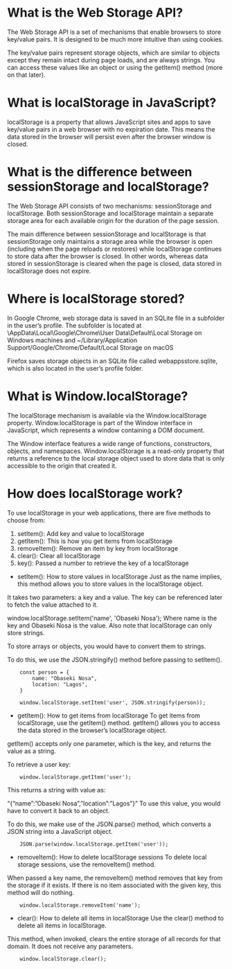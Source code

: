 # What is the Web Storage API?
The Web Storage API is a set of mechanisms that enable browsers to store key/value pairs. It is designed to be much more intuitive than using cookies.


The key/value pairs represent storage objects, which are similar to objects except they remain intact during page loads, and are always strings. You can access these values like an object or using the getItem() method (more on that later).


# What is localStorage in JavaScript?
localStorage is a property that allows JavaScript sites and apps to save key/value pairs in a web browser with no expiration date. This means the data stored in the browser will persist even after the browser window is closed.


# What is the difference between sessionStorage and localStorage?
The Web Storage API consists of two mechanisms: sessionStorage and localStorage. Both sessionStorage and localStorage maintain a separate storage area for each available origin for the duration of the page session.

The main difference between sessionStorage and localStorage is that sessionStorage only maintains a storage area while the browser is open (including when the page reloads or restores) while localStorage continues to store data after the browser is closed. In other words, whereas data stored in sessionStorage is cleared when the page is closed, data stored in localStorage does not expire.


# Where is localStorage stored?
In Google Chrome, web storage data is saved in an SQLite file in a subfolder in the user’s profile. The subfolder is located at \AppData\Local\Google\Chrome\User Data\Default\Local Storage on Windows machines and ~/Library/Application Support/Google/Chrome/Default/Local Storage on macOS

Firefox saves storage objects in an SQLite file called webappsstore.sqlite, which is also located in the user’s profile folder.


# What is Window.localStorage?
The localStorage mechanism is available via the Window.localStorage property. Window.localStorage is part of the Window interface in JavaScript, which represents a window containing a DOM document.

The Window interface features a wide range of functions, constructors, objects, and namespaces. Window.localStorage is a read-only property that returns a reference to the local storage object used to store data that is only accessible to the origin that created it.

# How does localStorage work?
To use localStorage in your web applications, there are five methods to choose from:

1. setItem(): Add key and value to localStorage
2. getItem(): This is how you get items from localStorage
3. removeItem(): Remove an item by key from localStorage
4. clear(): Clear all localStorage
5. key(): Passed a number to retrieve the key of a localStorage



* setItem(): How to store values in localStorage
Just as the name implies, this method allows you to store values in the localStorage object.

It takes two parameters: a key and a value. The key can be referenced later to fetch the value attached to it.

window.localStorage.setItem('name', 'Obaseki Nosa');
Where name is the key and Obaseki Nosa is the value. Also note that localStorage can only store strings.

To store arrays or objects, you would have to convert them to strings.

To do this, we use the JSON.stringify() method before passing to setItem().

        const person = {
            name: "Obaseki Nosa",
            location: "Lagos",
        }

        window.localStorage.setItem('user', JSON.stringify(person));



* getItem(): How to get items from localStorage
To get items from localStorage, use the getItem() method. getItem() allows you to access the data stored in the browser’s localStorage object.

getItem() accepts only one parameter, which is the key, and returns the value as a string.

To retrieve a user key:

        window.localStorage.getItem('user');
This returns a string with value as:

“{“name”:”Obaseki Nosa”,”location”:”Lagos”}”
To use this value, you would have to convert it back to an object.

To do this, we make use of the JSON.parse() method, which converts a JSON string into a JavaScript object.

        JSON.parse(window.localStorage.getItem('user'));



* removeItem(): How to delete localStorage sessions
To delete local storage sessions, use the removeItem() method.

When passed a key name, the removeItem() method removes that key from the storage if it exists. If there is no item associated with the given key, this method will do nothing.

        window.localStorage.removeItem('name');
        


* clear(): How to delete all items in localStorage
Use the clear() method to delete all items in localStorage.

This method, when invoked, clears the entire storage of all records for that domain. It does not receive any parameters.

        window.localStorage.clear();